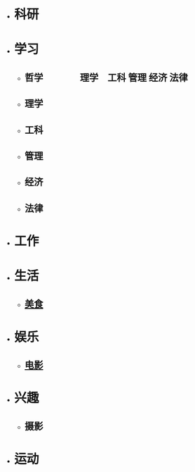 * # 科研
* # 学习
   * ## 哲学&emsp;&emsp;&emsp;&emsp;理学&emsp;工科     管理     经济     法律
   * ## 理学
   * ## 工科
   * ## 管理
   * ## 经济
   * ## 法律
* # 工作
* # 生活
   * ## [美食](https://roy2313.github.io/food/)
* # 娱乐
   * ## [电影](https://roy2313.github.io/movie/)
* # 兴趣
   * ## 摄影
* # 运动
